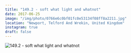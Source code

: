 ```yaml
---
title: "149.2 - soft what light and whatnot"
date: 2017-06-25
image: "/img/photo/0766e6c0bf01fc0e53134f08ff8a2211.jpg"
location: "Newport, Telford And Wrekin, United Kingdom"
instagram: true
draft: false
---
```


![149.2 - soft what light and whatnot](/img/photo/0766e6c0bf01fc0e53134f08ff8a2211.jpg)
